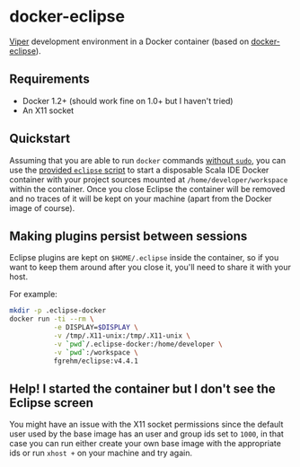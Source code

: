 # docker-eclipse

[Viper](https://bitbucket.org/viperproject/) development environment in
a Docker container (based on
[docker-eclipse](https://github.com/fgrehm/docker-eclipse)).

## Requirements

* Docker 1.2+ (should work fine on 1.0+ but I haven't tried)
* An X11 socket

## Quickstart

Assuming that you are able to run `docker` commands
[without `sudo`](http://docs.docker.io/installation/ubuntulinux/#giving-non-root-access),
you can use the [provided `eclipse` script](eclipse) to start a disposable
Scala IDE Docker container with your project sources mounted at
`/home/developer/workspace` within the container. Once you close Eclipse
the container will be removed and no traces of it will be
kept on your machine (apart from the Docker image of course).

## Making plugins persist between sessions

Eclipse plugins are kept on `$HOME/.eclipse` inside the container, so if you
want to keep them around after you close it, you'll need to share it with your
host.

For example:

```sh
mkdir -p .eclipse-docker
docker run -ti --rm \
           -e DISPLAY=$DISPLAY \
           -v /tmp/.X11-unix:/tmp/.X11-unix \
           -v `pwd`/.eclipse-docker:/home/developer \
           -v `pwd`:/workspace \
           fgrehm/eclipse:v4.4.1
```

## Help! I started the container but I don't see the Eclipse screen

You might have an issue with the X11 socket permissions since the default user
used by the base image has an user and group ids set to `1000`, in that case
you can run either create your own base image with the appropriate ids or run
`xhost +` on your machine and try again.
